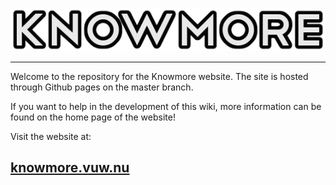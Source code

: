 ![Knowmore](assets/images/logo.png)

***

Welcome to the repository for the Knowmore website. The site is hosted through Github pages on the master branch.

If you want to help in the development of this wiki, more information can be found on the home page of the website!

Visit the website at:

## [knowmore.vuw.nu](https://www.knowmore.vuw.nu)
